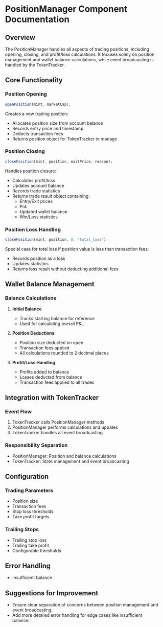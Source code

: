 # PositionManager Component Documentation

## Overview

The PositionManager handles all aspects of trading positions, including opening, closing, and profit/loss calculations. It focuses solely on position management and wallet balance calculations, while event broadcasting is handled by the TokenTracker.

## Core Functionality

### Position Opening

```javascript
openPosition(mint, marketCap);
```

Creates a new trading position:

- Allocates position size from account balance
- Records entry price and timestamp
- Deducts transaction fees
- Returns position object for TokenTracker to manage

### Position Closing

```javascript
closePosition(mint, position, exitPrice, reason);
```

Handles position closure:

- Calculates profit/loss
- Updates account balance
- Records trade statistics
- Returns trade result object containing:
  - Entry/Exit prices
  - PnL
  - Updated wallet balance
  - Win/Loss statistics

### Position Loss Handling

```javascript
closePosition(mint, position, 0, "total_loss");
```

Special case for total loss if position value is less than transaction fees:

- Records position as a loss
- Updates statistics
- Returns loss result without deducting additional fees

## Wallet Balance Management

### Balance Calculations

1. **Initial Balance**

   - Tracks starting balance for reference
   - Used for calculating overall P&L

2. **Position Deductions**

   - Position size deducted on open
   - Transaction fees applied
   - All calculations rounded to 2 decimal places

3. **Profit/Loss Handling**
   - Profits added to balance
   - Losses deducted from balance
   - Transaction fees applied to all trades

## Integration with TokenTracker

### Event Flow

1. TokenTracker calls PositionManager methods
2. PositionManager performs calculations and updates
3. TokenTracker handles all event broadcasting

### Responsibility Separation

- PositionManager: Position and balance calculations
- TokenTracker: State management and event broadcasting

## Configuration

### Trading Parameters

- Position size
- Transaction fees
- Stop loss thresholds
- Take profit targets

### Trailing Stops

- Trailing stop loss
- Trailing take profit
- Configurable thresholds

## Error Handling

- Insufficient balance

## Suggestions for Improvement

- Ensure clear separation of concerns between position management and event broadcasting.
- Add more detailed error handling for edge cases like insufficient balance.

